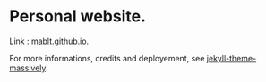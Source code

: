 # Personal website. 

Link : [mablt.github.io](mablt.github.io).

For more informations, credits and deployement, see [jekyll-theme-massively](https://github.com/jekyllup/jekyll-theme-massively).